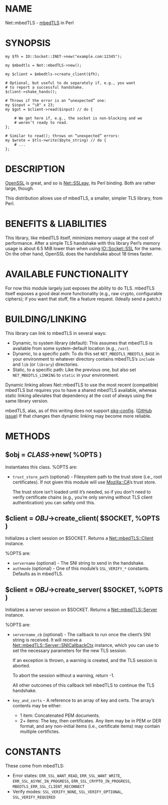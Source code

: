 # NAME

Net::mbedTLS - [mbedTLS](https://tls.mbed.org/) in Perl

# SYNOPSIS

    my $fh = IO::Socket::INET->new("example.com:12345");

    my $mbedtls = Net::mbedTLS->new();

    my $client = $mbedtls->create_client($fh);

    # Optional, but useful to do separately if, e.g., you want
    # to report a successful handshake.
    $client->shake_hands();

    # Throws if the error is an “unexpected” one:
    my $input = "\0" x 23;
    my $got = $client->read($input) // do {

        # We get here if, e.g., the socket is non-blocking and we
        # weren’t ready to read.
    };

    # Similar to read(); throws on “unexpected” errors:
    my $wrote = $tls->write($byte_string) // do {
        # ...
    };

# DESCRIPTION

[OpenSSL](https://openssl.org) is great, and so is [Net::SSLeay](https://metacpan.org/pod/Net%3A%3ASSLeay),
its Perl binding. Both are rather large, though.

This distribution allows use of mbedTLS, a smaller, simpler TLS library,
from Perl.

# BENEFITS & LIABILITIES

This library, like mbedTLS itself, minimizes memory usage at
the cost of performance. After a simple TLS handshake with this library
Perl’s memory usage is about 6.5 MiB lower than when using
[IO::Socket::SSL](https://metacpan.org/pod/IO%3A%3ASocket%3A%3ASSL) for the same. On the other hand, OpenSSL does the
handshake about 18 times faster.

# AVAILABLE FUNCTIONALITY

For now this module largely just exposes the ability to do TLS. mbedTLS
itself exposes a good deal more functionality (e.g., raw crypto,
configurable ciphers); if you want that stuff, file a feature request.
(Ideally send a patch.)

# BUILDING/LINKING

This library can link to mbedTLS in several ways:

- Dynamic, to system library (default): This assumes that
mbedTLS is available from some system-default location (e.g.,
`/usr`).
- Dynamic, to a specific path: To do this set
`NET_MBEDTLS_MBEDTLS_BASE` in your environment to whatever directory
contains mbedTLS’s `include` and `lib` (or `library`) directories.
- Static, to a specific path: Like the previous one, but
also set `NET_MBEDTLS_LINKING` to `static` in your environment.

Dynamic linking allows Net::mbedTLS to use the most recent
(compatible) mbedTLS but requires you to have a shared mbedTLS
available, whereas static linking alleviates that dependency at the
cost of always using the same library version.

mbedTLS, alas, as of this writing does not support
[pkg-config](https://www.freedesktop.org/wiki/Software/pkg-config/).
([GitHub issue](https://github.com/ARMmbed/mbedtls/issues/228)) If that
changes then dynamic linking may become more reliable.

# METHODS

## $obj = _CLASS_->new( %OPTS )

Instantiates this class. %OPTS are:

- `trust_store_path` (optional) - Filesystem path to the trust
store (i.e., root certificates). If not given this module will use
[Mozilla::CA](https://metacpan.org/pod/Mozilla%3A%3ACA)’s trust store.

    The trust store isn’t loaded until it’s needed, so if you don’t need
    to verify certificate chains (e.g., you’re only serving without
    TLS client authentication) you can safely omit this.

## $client = _OBJ_->create\_client( $SOCKET, %OPTS )

Initializes a client session on $SOCKET. Returns a
[Net::mbedTLS::Client](https://metacpan.org/pod/Net%3A%3AmbedTLS%3A%3AClient) instance.

%OPTS are:

- `servername` (optional) - The SNI string to send in the handshake.
- `authmode` (optional) - One of this module’s `SSL_VERIFY_*` constants. Defaults as in mbedTLS.

## $client = _OBJ_->create\_server( $SOCKET, %OPTS )

Initializes a server session on $SOCKET. Returns a
[Net::mbedTLS::Server](https://metacpan.org/pod/Net%3A%3AmbedTLS%3A%3AServer) instance.

%OPTS are:

- `servername_cb` (optional) - The callback to run once the
client’s SNI string is received. It will receive a
[Net::mbedTLS::Server::SNICallbackCtx](https://metacpan.org/pod/Net%3A%3AmbedTLS%3A%3AServer%3A%3ASNICallbackCtx) instance, which you can use
to set the necessary parameters for the new TLS session.

    If an exception is thrown, a warning is created, and the TLS session
    is aborted.

    To abort the session without a warning, return -1.

    All other outcomes of this callback tell mbedTLS to continue the
    TLS handshake.

- `key_and_certs` - A reference to an array of key and certs.
The array’s contents may be either:
    - 1 item: Concatenated PEM documents.
    - 2+ items: The key, then certificates. Any item may be in
    PEM or DER format, and any non-initial items (i.e., certificate items)
    may contain multiple certifictes.

# CONSTANTS

These come from mbedTLS:

- Error states: `ERR_SSL_WANT_READ`, `ERR_SSL_WANT_WRITE`,
`ERR_SSL_ASYNC_IN_PROGRESS`, `ERR_SSL_CRYPTO_IN_PROGRESS`,
`MBEDTLS_ERR_SSL_CLIENT_RECONNECT`
- Verify modes: `SSL_VERIFY_NONE`, `SSL_VERIFY_OPTIONAL`,
`SSL_VERIFY_REQUIRED`
